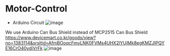 # Motor-Control

- Arduino Circuit 
![image](https://github.com/user-attachments/assets/577bc446-f11d-46f6-a622-a54b8e6b0ee3)

We use Arduino Can Bus Shield instead of MCP2515 Can Bus Shield   
https://www.devicemart.co.kr/goods/view?no=1383114&srsltid=AfmBOoqcFmvLNK0FVMs4UHX2lYUjMk8egKMZJIPQYE16CrO40ydiVrFk
![image](https://github.com/user-attachments/assets/315e281d-12be-4795-b1e3-c98c88f8596f)
